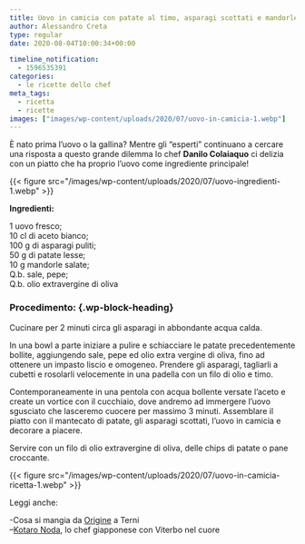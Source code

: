 ```yaml
---
title: Uovo in camicia con patate al timo, asparagi scottati e mandorle salate
author: Alessandro Creta
type: regular
date: 2020-08-04T10:00:34+00:00

timeline_notification:
  - 1596535391
categories:
  - le ricette dello chef
meta_tags:
  - ricetta
  - ricette
images: ["images/wp-content/uploads/2020/07/uovo-in-camicia-1.webp"]
---
```

È nato prima l’uovo o la gallina? Mentre gli &#8220;esperti&#8221; continuano a cercare una risposta a questo grande dilemma lo chef **Danilo Colaiaquo** ci delizia con un piatto che ha proprio l’uovo come ingrediente principale!


{{< figure src="/images/wp-content/uploads/2020/07/uovo-ingredienti-1.webp" >}}


**Ingredienti:**  
  
1 uovo fresco;  
10 cl di aceto bianco;  
100 g di asparagi puliti;  
50 g di patate lesse;  
10 g mandorle salate;  
Q.b. sale, pepe;  
Q.b. olio extravergine di oliva

### **Procedimento:** {.wp-block-heading}

Cucinare per 2 minuti circa gli asparagi in abbondante acqua calda.

In una bowl a parte iniziare a pulire e schiacciare le patate precedentemente bollite, aggiungendo sale, pepe ed olio extra vergine di oliva, fino ad ottenere un impasto liscio e omogeneo. Prendere gli asparagi, tagliarli a cubetti e rosolarli velocemente in una padella con un filo di olio e timo.  
  
Contemporaneamente in una pentola con acqua bollente versate l&#8217;aceto e create un vortice con il cucchiaio, dove andremo ad immergere l&#8217;uovo sgusciato che lasceremo cuocere per massimo 3 minuti. Assemblare il piatto con il mantecato di patate, gli asparagi scottati, l&#8217;uovo in camicia e decorare a piacere. 

Servire con un filo di olio extravergine di oliva, delle chips di patate o pane croccante.


{{< figure src="/images/wp-content/uploads/2020/07/uovo-in-camicia-ricetta-1.webp" >}}




Leggi anche:

-Cosa si mangia da <a href="https://aleepepe.com/2020/07/24/origine-terni-cosa-mangiare/" target="_blank" rel="noreferrer noopener">Origine</a> a Terni  
&#8211;<a href="https://aleepepe.com/2020/07/20/kotaro-noda-intervista/" target="_blank" rel="noreferrer noopener">Kotaro Noda</a>, lo chef giapponese con Viterbo nel cuore